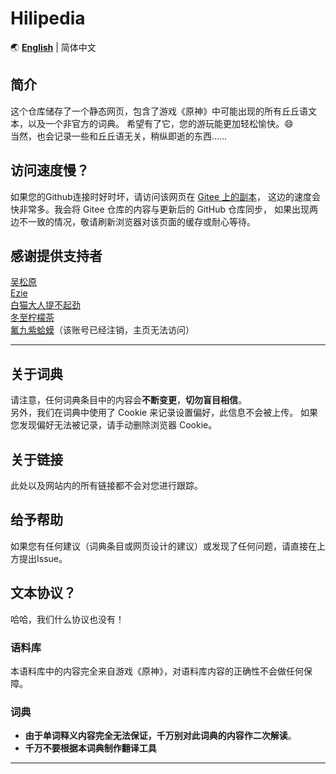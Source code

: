 # Hilipedia

🌏 **[English](README_en.md)** | 简体中文

## 简介

这个仓库储存了一个静态网页，包含了游戏《原神》中可能出现的所有丘丘语文本，以及一个非官方的词典。
希望有了它，您的游玩能更加轻松愉快。😄  
当然，也会记录一些和丘丘语无关，稍纵即逝的东西……

## 访问速度慢？

如果您的Github连接时好时坏，请访问该网页在
[Gitee 上的副本](https://chen_zhanming.gitee.io/hilipedia/)，
这边的速度会快非常多。我会将 Gitee 仓库的内容与更新后的 GitHub 仓库同步，
如果出现两边不一致的情况，敬请刷新浏览器对该页面的缓存或耐心等待。

## 感谢提供支持者

[吴松原](https://space.bilibili.com/25150765)  
[Ezie](https://space.bilibili.com/34988010)  
[白猫大人提不起劲](https://space.bilibili.com/425251)  
[冬至柠檬茶](https://space.bilibili.com/12539817)  
[氟九紫蛤蟆](https://space.bilibili.com/28715153)（该账号已经注销，主页无法访问）  

----------

## 关于词典

请注意，任何词典条目中的内容会**不断变更**，**切勿盲目相信**。  
另外，我们在词典中使用了 Cookie 来记录设置偏好，此信息不会被上传。
如果您发现偏好无法被记录，请手动删除浏览器 Cookie。

## 关于链接

此处以及网站内的所有链接都不会对您进行跟踪。

## 给予帮助

如果您有任何建议（词典条目或网页设计的建议）或发现了任何问题，请直接在上方提出Issue。

## 文本协议？

哈哈，我们什么协议也没有！  

### 语料库

本语料库中的内容完全来自游戏《原神》，对语料库内容的正确性不会做任何保障。

### 词典

* **由于单词释义内容完全无法保证，千万别对此词典的内容作二次解读**。
* **千万不要根据本词典制作翻译工具**

----------

<!-- 
Gohus, chiso vonph. 
我说啊，他们很生气。
-->
